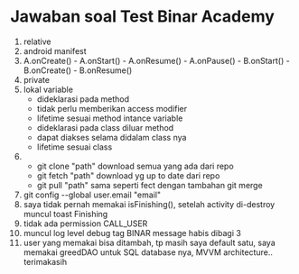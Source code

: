 # Jawaban soal Test Binar Academy

1. relative
2. android manifest
3.  A.onCreate() - A.onStart() - A.onResume() - A.onPause() - B.onStart() - B.onCreate() - B.onResume()
4. private
5.  lokal variable 
	- dideklarasi pada method
	- tidak perlu memberikan access modifier
	- lifetime sesuai method
     intance variable
	- dideklarasi pada class diluar method
	- dapat diakses selama didalam class nya
	- lifetime sesuai class
6. - git clone "path" download semua yang ada dari repo
    - git fetch "path" download yg up to date dari repo
    - git pull "path" sama seperti fect dengan tambahan git merge
7. git config --global user.email "email"
8. saya tidak pernah memakai isFinishing(), setelah activity di-destroy 
muncul toast Finishing
9. tidak ada permission CALL_USER
10. muncul log level debug tag BINAR message habis dibagi 3
11. user yang memakai bisa ditambah, tp masih saya default satu, saya memakai greedDAO untuk SQL database nya, MVVM architecture.. terimakasih
